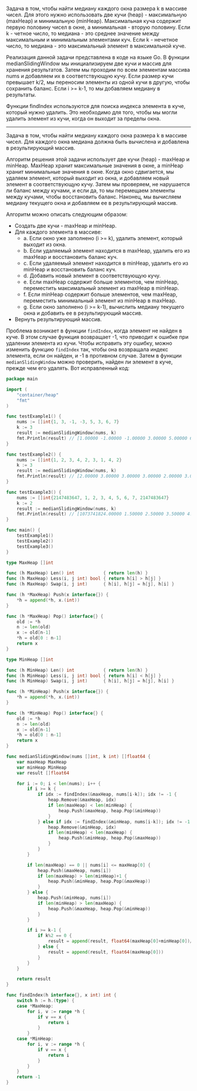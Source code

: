 Задача в том, чтобы найти медиану каждого окна размера k в массиве чисел. Для этого нужно использовать две кучи (heap) - максимальную (maxHeap) и минимальную (minHeap). Максимальная куча содержит первую половину чисел в окне, а минимальная - вторую половину. Если k - четное число, то медиана - это среднее значение между максимальным и минимальным элементами куч. Если k - нечетное число, то медиана - это максимальный элемент в максимальной куче.

Реализация данной задачи представлена в коде на языке Go. В функции medianSlidingWindow мы инициализируем две кучи и массив для хранения результатов. Затем мы проходим по всем элементам массива nums и добавляем их в соответствующую кучу. Если размер кучи превышает k/2, мы переносим элементы из одной кучи в другую, чтобы сохранить баланс. Если i >= k-1, то мы добавляем медиану в результаты.

Функции findIndex используются для поиска индекса элемента в куче, который нужно удалить. Это необходимо для того, чтобы мы могли удалить элемент из кучи, когда он выходит за пределы окна.

---

Задача в том, чтобы найти медиану каждого окна размера k в массиве чисел. Для каждого окна медиана должна быть вычислена и добавлена в результирующий массив.

Алгоритм решения этой задачи использует две кучи (heap) - maxHeap и minHeap. MaxHeap хранит максимальные значения в окне, а minHeap хранит минимальные значения в окне. Когда окно сдвигается, мы удаляем элемент, который выходит из окна, и добавляем новый элемент в соответствующую кучу. Затем мы проверяем, не нарушается ли баланс между кучами, и если да, то мы перемещаем элементы между кучами, чтобы восстановить баланс. Наконец, мы вычисляем медиану текущего окна и добавляем ее в результирующий массив.

Алгоритм можно описать следующим образом:

- Создать две кучи - maxHeap и minHeap.
- Для каждого элемента в массиве:
  - a. Если окно уже заполнено (i >= k), удалить элемент, который выходит из окна.
  - b. Если удаляемый элемент находится в maxHeap, удалить его из maxHeap и восстановить баланс куч.
  - c. Если удаляемый элемент находится в minHeap, удалить его из minHeap и восстановить баланс куч.
  - d. Добавить новый элемент в соответствующую кучу.
  - e. Если maxHeap содержит больше элементов, чем minHeap, переместить максимальный элемент из maxHeap в minHeap.
  - f. Если minHeap содержит больше элементов, чем maxHeap, переместить минимальный элемент из minHeap в maxHeap.
  - g. Если окно заполнено (i >= k-1), вычислить медиану текущего окна и добавить ее в результирующий массив.
- Вернуть результирующий массив.

Проблема возникает в функции `findIndex`, когда элемент не найден в куче. В этом случае функция возвращает -1, что приводит к ошибке при удалении элемента из кучи. Чтобы исправить эту ошибку, можно изменить функцию `findIndex` так, чтобы она возвращала индекс элемента, если он найден, и -1 в противном случае. Затем в функции `medianSlidingWindow` можно проверить, найден ли элемент в куче, прежде чем его удалять. Вот исправленный код:

```go
package main

import (
	"container/heap"
	"fmt"
)

func testExample1() {
	nums := []int{1, 3, -1, -3, 5, 3, 6, 7}
	k := 3
	result := medianSlidingWindow(nums, k)
	fmt.Println(result) // [1.00000 -1.00000 -1.00000 3.00000 5.00000 6.00000]
}

func testExample2() {
	nums := []int{1, 2, 3, 4, 2, 3, 1, 4, 2}
	k := 3
	result := medianSlidingWindow(nums, k)
	fmt.Println(result) // [2.00000 3.00000 3.00000 3.00000 2.00000 3.00000 2.00000]
}

func testExample3() {
	nums := []int{2147483647, 1, 2, 3, 4, 5, 6, 7, 2147483647}
	k := 2
	result := medianSlidingWindow(nums, k)
	fmt.Println(result) // [1073741824.00000 1.50000 2.50000 3.50000 4.50000 5.50000 6.50000 1073741827.00000]
}

func main() {
	testExample1()
	testExample2()
	testExample3()
}

type MaxHeap []int

func (h MaxHeap) Len() int           { return len(h) }
func (h MaxHeap) Less(i, j int) bool { return h[i] > h[j] }
func (h MaxHeap) Swap(i, j int)      { h[i], h[j] = h[j], h[i] }

func (h *MaxHeap) Push(x interface{}) {
	*h = append(*h, x.(int))
}

func (h *MaxHeap) Pop() interface{} {
	old := *h
	n := len(old)
	x := old[n-1]
	*h = old[0 : n-1]
	return x
}

type MinHeap []int

func (h MinHeap) Len() int           { return len(h) }
func (h MinHeap) Less(i, j int) bool { return h[i] < h[j] }
func (h MinHeap) Swap(i, j int)      { h[i], h[j] = h[j], h[i] }

func (h *MinHeap) Push(x interface{}) {
	*h = append(*h, x.(int))
}

func (h *MinHeap) Pop() interface{} {
	old := *h
	n := len(old)
	x := old[n-1]
	*h = old[0 : n-1]
	return x
}

func medianSlidingWindow(nums []int, k int) []float64 {
	var maxHeap MaxHeap
	var minHeap MinHeap
	var result []float64

	for i := 0; i < len(nums); i++ {
		if i >= k {
			if idx := findIndex(&maxHeap, nums[i-k]); idx != -1 {
				heap.Remove(&maxHeap, idx)
				if len(maxHeap) < len(minHeap) {
					heap.Push(&maxHeap, heap.Pop(&minHeap))
				}
			} else if idx := findIndex(&minHeap, nums[i-k]); idx != -1 {
				heap.Remove(&minHeap, idx)
				if len(minHeap) < len(maxHeap) {
					heap.Push(&minHeap, heap.Pop(&maxHeap))
				}
			}
		}

		if len(maxHeap) == 0 || nums[i] <= maxHeap[0] {
			heap.Push(&maxHeap, nums[i])
			if len(maxHeap) > len(minHeap)+1 {
				heap.Push(&minHeap, heap.Pop(&maxHeap))
			}
		} else {
			heap.Push(&minHeap, nums[i])
			if len(minHeap) > len(maxHeap) {
				heap.Push(&maxHeap, heap.Pop(&minHeap))
			}
		}

		if i >= k-1 {
			if k%2 == 0 {
				result = append(result, float64(maxHeap[0]+minHeap[0])/2.0)
			} else {
				result = append(result, float64(maxHeap[0]))
			}
		}
	}

	return result
}

func findIndex(h interface{}, x int) int {
	switch h := h.(type) {
	case *MaxHeap:
		for i, v := range *h {
			if v == x {
				return i
			}
		}
	case *MinHeap:
		for i, v := range *h {
			if v == x {
				return i
			}
		}
	}
	return -1
}
```
